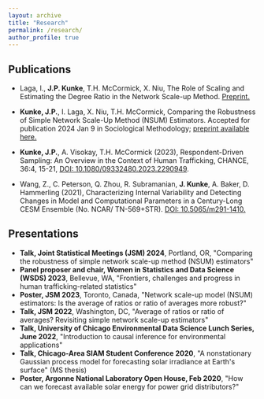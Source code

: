 ```yaml
---
layout: archive
title: "Research"
permalink: /research/
author_profile: true
---
```


## Publications

- Laga, I., **J.P. Kunke**, T.H. McCormick, X. Niu, The Role of Scaling and Estimating the Degree Ratio in the Network Scale-up Method. [Preprint.](https://doi.org/10.48550/arXiv.2305.04381)

- **Kunke, J.P.**, I. Laga, X. Niu, T.H. McCormick, Comparing the Robustness of Simple Network Scale-Up Method (NSUM) Estimators.
Accepted for publication 2024 Jan 9 in Sociological Methodology; [preprint available here.](https://doi.org/10.48550/arXiv.2303.07490)

- **Kunke, J.P.**, A. Visokay, T.H. McCormick (2023), Respondent-Driven Sampling: An Overview in the Context of Human Trafficking, CHANCE, 36:4, 15-21, [DOI: 10.1080/09332480.2023.2290949](https://doi.org/10.1080/09332480.2023.2290949).

- Wang, Z., C. Peterson, Q. Zhou, R. Subramanian, **J. Kunke**, A. Baker, D. Hammerling (2021), Characterizing Internal Variability and Detecting Changes in Model and Computational Parameters in a Century-Long CESM Ensemble (No. NCAR/ TN-569+STR). [DOI: 10.5065/m291-1410.](http://dx.doi.org/10.5065/m291-1410)

## Presentations

- **Talk, Joint Statistical Meetings (JSM) 2024**, Portland, OR, "Comparing the robustness of simple network scale-up method (NSUM) estimators"
- **Panel proposer and chair, Women in Statistics and Data Science (WSDS) 2023**, Bellevue, WA, "Frontiers, challenges and progress in human trafficking-related statistics"
- **Poster, JSM 2023**, Toronto, Canada, "Network scale-up model (NSUM) estimators: Is the average of ratios or ratio of averages more robust?"
- **Talk, JSM 2022**, Washington, DC, "Average of ratios or ratio of averages? Revisiting simple network scale-up estimators"
- **Talk, University of Chicago Environmental Data Science Lunch Series, June 2022**, "Introduction to causal inference for environmental applications"
- **Talk, Chicago-Area SIAM Student Conference 2020**, "A nonstationary Gaussian process model for forecasting solar irradiance at Earth's surface" (MS thesis)
- **Poster, Argonne National Laboratory Open House, Feb 2020**, "How can we forecast available solar energy for power grid distributors?"
